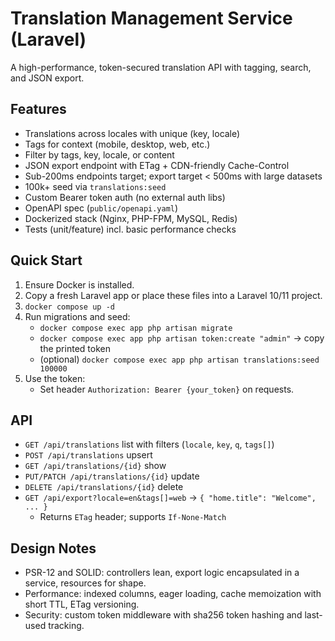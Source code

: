 # Translation Management Service (Laravel)

A high-performance, token-secured translation API with tagging, search, and JSON export.

## Features
- Translations across locales with unique (key, locale)
- Tags for context (mobile, desktop, web, etc.)
- Filter by tags, key, locale, or content
- JSON export endpoint with ETag + CDN-friendly Cache-Control
- Sub-200ms endpoints target; export target < 500ms with large datasets
- 100k+ seed via `translations:seed`
- Custom Bearer token auth (no external auth libs)
- OpenAPI spec (`public/openapi.yaml`)
- Dockerized stack (Nginx, PHP-FPM, MySQL, Redis)
- Tests (unit/feature) incl. basic performance checks

## Quick Start
1. Ensure Docker is installed.
2. Copy a fresh Laravel app or place these files into a Laravel 10/11 project.
3. `docker compose up -d`
4. Run migrations and seed:
   - `docker compose exec app php artisan migrate`
   - `docker compose exec app php artisan token:create "admin"` -> copy the printed token
   - (optional) `docker compose exec app php artisan translations:seed 100000`
5. Use the token:
   - Set header `Authorization: Bearer {your_token}` on requests.

## API
- `GET /api/translations` list with filters (`locale`, `key`, `q`, `tags[]`)
- `POST /api/translations` upsert
- `GET /api/translations/{id}` show
- `PUT/PATCH /api/translations/{id}` update
- `DELETE /api/translations/{id}` delete
- `GET /api/export?locale=en&tags[]=web` -> `{ "home.title": "Welcome", ... }`
  - Returns `ETag` header; supports `If-None-Match`

## Design Notes
- PSR-12 and SOLID: controllers lean, export logic encapsulated in a service, resources for shape.
- Performance: indexed columns, eager loading, cache memoization with short TTL, ETag versioning.
- Security: custom token middleware with sha256 token hashing and last-used tracking.
